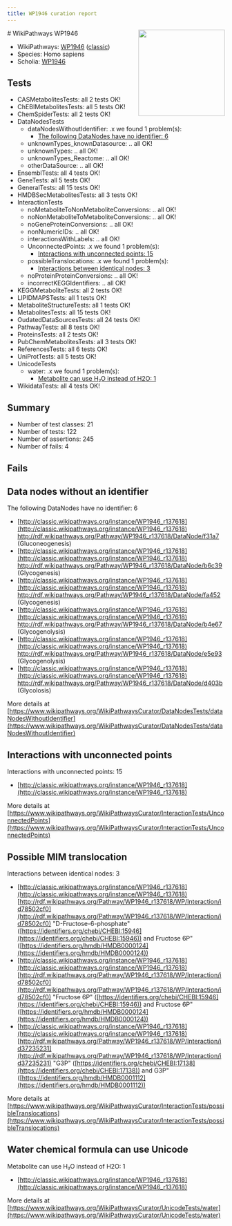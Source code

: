 ```yaml
---
title: WP1946 curation report
---
```


<img style="float: right; width: 200px" src="https://upload.wikimedia.org/wikipedia/commons/thumb/8/83/Wplogo_with_text_500.png/640px-Wplogo_with_text_500.png" />
# WikiPathways WP1946

* WikiPathways: [WP1946](https://wikipathways.org/pathways/WP1946) ([classic](https://classic.wikipathways.org/instance/WP1946))
* Species: Homo sapiens
* Scholia: [WP1946](https://scholia.toolforge.org/wikipathways/WP1946)
## Tests
* CASMetabolitesTests: all 2 tests OK!
* ChEBIMetabolitesTests: all 5 tests OK!
* ChemSpiderTests: all 2 tests OK!
* DataNodesTests
    * dataNodesWithoutIdentifier: .x we found 1 problem(s):
        * [The following DataNodes have no identifier: 6](#d2d32fa5)
    * unknownTypes_knownDatasource: .. all OK!
    * unknownTypes: .. all OK!
    * unknownTypes_Reactome: .. all OK!
    * otherDataSource: .. all OK!
* EnsemblTests: all 4 tests OK!
* GeneTests: all 5 tests OK!
* GeneralTests: all 15 tests OK!
* HMDBSecMetabolitesTests: all 3 tests OK!
* InteractionTests
    * noMetaboliteToNonMetaboliteConversions: .. all OK!
    * noNonMetaboliteToMetaboliteConversions: .. all OK!
    * noGeneProteinConversions: .. all OK!
    * nonNumericIDs: .. all OK!
    * interactionsWithLabels: .. all OK!
    * UnconnectedPoints: .x we found 1 problem(s):
        * [Interactions with unconnected points: 15](#7f1d407c)
    * possibleTranslocations: .x we found 1 problem(s):
        * [Interactions between identical nodes: 3](#1c118208)
    * noProteinProteinConversions: .. all OK!
    * incorrectKEGGIdentifiers: .. all OK!
* KEGGMetaboliteTests: all 2 tests OK!
* LIPIDMAPSTests: all 1 tests OK!
* MetaboliteStructureTests: all 1 tests OK!
* MetabolitesTests: all 15 tests OK!
* OudatedDataSourcesTests: all 24 tests OK!
* PathwayTests: all 8 tests OK!
* ProteinsTests: all 2 tests OK!
* PubChemMetabolitesTests: all 3 tests OK!
* ReferencesTests: all 6 tests OK!
* UniProtTests: all 5 tests OK!
* UnicodeTests
    * water: .x we found 1 problem(s):
        * [Metabolite can use H₂O instead of H2O: 1](#a680b2d0)
* WikidataTests: all 4 tests OK!


## Summary

* Number of test classes: 21
* Number of tests: 122
* Number of assertions: 245
* Number of fails: 4

## Fails

<a name="d2d32fa5" />

## Data nodes without an identifier

The following DataNodes have no identifier: 6

* [http://classic.wikipathways.org/instance/WP1946_r137618](http://classic.wikipathways.org/instance/WP1946_r137618) http://rdf.wikipathways.org/Pathway/WP1946_r137618/DataNode/f31a7 (Gluconeogenesis)
* [http://classic.wikipathways.org/instance/WP1946_r137618](http://classic.wikipathways.org/instance/WP1946_r137618) http://rdf.wikipathways.org/Pathway/WP1946_r137618/DataNode/b6c39 (Glycogenesis)
* [http://classic.wikipathways.org/instance/WP1946_r137618](http://classic.wikipathways.org/instance/WP1946_r137618) http://rdf.wikipathways.org/Pathway/WP1946_r137618/DataNode/fa452 (Glycogenesis)
* [http://classic.wikipathways.org/instance/WP1946_r137618](http://classic.wikipathways.org/instance/WP1946_r137618) http://rdf.wikipathways.org/Pathway/WP1946_r137618/DataNode/b4e67 (Glycogenolysis)
* [http://classic.wikipathways.org/instance/WP1946_r137618](http://classic.wikipathways.org/instance/WP1946_r137618) http://rdf.wikipathways.org/Pathway/WP1946_r137618/DataNode/e5e93 (Glycogenolysis)
* [http://classic.wikipathways.org/instance/WP1946_r137618](http://classic.wikipathways.org/instance/WP1946_r137618) http://rdf.wikipathways.org/Pathway/WP1946_r137618/DataNode/d403b (Glycolosis)


More details at [https://www.wikipathways.org/WikiPathwaysCurator/DataNodesTests/dataNodesWithoutIdentifier](https://www.wikipathways.org/WikiPathwaysCurator/DataNodesTests/dataNodesWithoutIdentifier)

<a name="7f1d407c" />

## Interactions with unconnected points

Interactions with unconnected points: 15

* [http://classic.wikipathways.org/instance/WP1946_r137618](http://classic.wikipathways.org/instance/WP1946_r137618)


More details at [https://www.wikipathways.org/WikiPathwaysCurator/InteractionTests/UnconnectedPoints](https://www.wikipathways.org/WikiPathwaysCurator/InteractionTests/UnconnectedPoints)

<a name="1c118208" />

## Possible MIM translocation

Interactions between identical nodes: 3

* [http://classic.wikipathways.org/instance/WP1946_r137618](http://classic.wikipathways.org/instance/WP1946_r137618) [http://rdf.wikipathways.org/Pathway/WP1946_r137618/WP/Interaction/id78502cf0](http://rdf.wikipathways.org/Pathway/WP1946_r137618/WP/Interaction/id78502cf0) "D-Fructose-6-phosphate" ([https://identifiers.org/chebi/CHEBI:15946](https://identifiers.org/chebi/CHEBI:15946)) and 
Fructose 6P" ([https://identifiers.org/hmdb/HMDB0000124](https://identifiers.org/hmdb/HMDB0000124))
* [http://classic.wikipathways.org/instance/WP1946_r137618](http://classic.wikipathways.org/instance/WP1946_r137618) [http://rdf.wikipathways.org/Pathway/WP1946_r137618/WP/Interaction/id78502cf0](http://rdf.wikipathways.org/Pathway/WP1946_r137618/WP/Interaction/id78502cf0) "Fructose 6P" ([https://identifiers.org/chebi/CHEBI:15946](https://identifiers.org/chebi/CHEBI:15946)) and 
Fructose 6P" ([https://identifiers.org/hmdb/HMDB0000124](https://identifiers.org/hmdb/HMDB0000124))
* [http://classic.wikipathways.org/instance/WP1946_r137618](http://classic.wikipathways.org/instance/WP1946_r137618) [http://rdf.wikipathways.org/Pathway/WP1946_r137618/WP/Interaction/id37235231](http://rdf.wikipathways.org/Pathway/WP1946_r137618/WP/Interaction/id37235231) "G3P" ([https://identifiers.org/chebi/CHEBI:17138](https://identifiers.org/chebi/CHEBI:17138)) and 
G3P" ([https://identifiers.org/hmdb/HMDB0001112](https://identifiers.org/hmdb/HMDB0001112))


More details at [https://www.wikipathways.org/WikiPathwaysCurator/InteractionTests/possibleTranslocations](https://www.wikipathways.org/WikiPathwaysCurator/InteractionTests/possibleTranslocations)

<a name="a680b2d0" />

## Water chemical formula can use Unicode

Metabolite can use H₂O instead of H2O: 1

* [http://classic.wikipathways.org/instance/WP1946_r137618](http://classic.wikipathways.org/instance/WP1946_r137618)


More details at [https://www.wikipathways.org/WikiPathwaysCurator/UnicodeTests/water](https://www.wikipathways.org/WikiPathwaysCurator/UnicodeTests/water)

